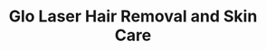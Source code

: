 ---
title: "Glo Laser Hair Removal and Skin Care"
url: /sterling-heights/glo-laser-hair-removal-and-skin-care/
shop: beauty
---